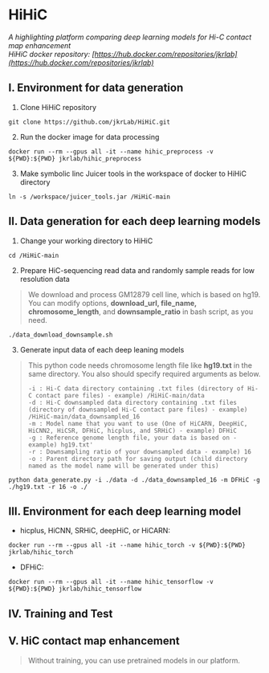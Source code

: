 HiHiC
=====
*A highlighting platform comparing deep learning models for Hi-C contact map enhancement*   
*HiHiC docker repository: [https://hub.docker.com/repositories/jkrlab](https://hub.docker.com/repositories/jkrlab)*


Ⅰ. Environment for data generation
------------------------------------
1. Clone HiHiC repository
```
git clone https://github.com/jkrLab/HiHiC.git
```
2. Run the docker image for data processing
```
docker run --rm --gpus all -it --name hihic_preprocess -v ${PWD}:${PWD} jkrlab/hihic_preprocess
```
3. Make symbolic linc Juicer tools in the workspace of docker to HiHiC directory
```
ln -s /workspace/juicer_tools.jar /HiHiC-main
```

  
Ⅱ. Data generation for each deep learning models
-------------------------------------------------
1. Change your working directory to HiHiC
```
cd /HiHiC-main
```
2. Prepare HiC-sequencing read data and randomly sample reads for low resolution data
>We download and process GM12879 cell line, which is based on hg19.   
>You can modify options, **download_url, file_name, chromosome_length**, and **downsample_ratio** in bash script, as you need.
```
./data_download_downsample.sh
```

3. Generate input data of each deep leaning models
>This python code needs chromosome length file like **hg19.txt** in the same directory. You also should specify required arguments as below.
>```
>-i : Hi-C data directory containing .txt files (directory of Hi-C contact pare files) - example) /HiHiC-main/data   
>-d : Hi-C downsampled data directory containing .txt files (directory of downsampled Hi-C contact pare files) - example) /HiHiC-main/data_downsampled_16   
>-m : Model name that you want to use (One of HiCARN, DeepHiC, HiCNN2, HiCSR, DFHiC, hicplus, and SRHiC) - example) DFHiC   
>-g : Reference genome length file, your data is based on - example) hg19.txt'  
>-r : Downsampling ratio of your downsampled data - example) 16
>-o : Parent directory path for saving output (child directory named as the model name will be generated under this)
>```
```
python data_generate.py -i ./data -d ./data_downsampled_16 -m DFHiC -g ./hg19.txt -r 16 -o ./
```

Ⅲ. Environment for each deep learning model
--------------------------------------------
* hicplus, HiCNN, SRHiC, deepHiC, or HiCARN:
```
docker run --rm --gpus all -it --name hihic_torch -v ${PWD}:${PWD} jkrlab/hihic_torch
```
* DFHiC:
```
docker run --rm --gpus all -it --name hihic_tensorflow -v ${PWD}:${PWD} jkrlab/hihic_tensorflow
```

Ⅳ. Training and Test
---------------------


Ⅴ. HiC contact map enhancement
--------------------------------------
> Without training, you can use pretrained models in our platform.
